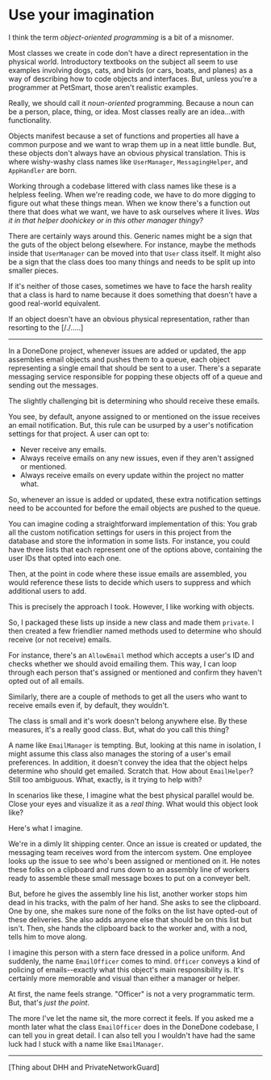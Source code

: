 # Use your imagination

I think the term _object-oriented programming_ is a bit of a misnomer.

Most classes we create in code don't have a direct representation in the physical world. Introductory textbooks on the subject all seem to use examples involving dogs, cats, and birds (or cars, boats, and planes) as a way of describing how to code objects and interfaces. But, unless you're a programmer at PetSmart, those aren't realistic examples.

Really, we should call it _noun-oriented_ programming. Because a noun can be a person, place, thing, or idea. Most classes really are an idea...with functionality. 

Objects manifest because a set of functions and properties all have a common purpose and we want to wrap them up in a neat little bundle. But, these objects don't always have an obvious physical translation. This is where wishy-washy class names like `UserManager`, `MessagingHelper`, and `AppHandler` are born. 

Working through a codebase littered with class names like these is a helpless feeling. When we're reading code, we have to do more digging to figure out what these things mean. When we know there's a function out there that does what we want, we have to ask ourselves where it lives. _Was it in that helper doohickey or in this other manager thingy?_

There are certainly ways around this. Generic names might be a sign that the guts of the object belong elsewhere. For instance, maybe the methods inside that `UserManager` can be moved into that `User` class itself. It might also be a sign that the class does too many things and needs to be split up into smaller pieces. 

If it's neither of those cases, sometimes we have to face the harsh reality that a class is hard to name because it does something that doesn't have a good real-world equivalent.

If an object doesn't have an obvious physical representation, rather than resorting to the [/./.....]

* * *

In a DoneDone project, whenever issues are added or updated, the app assembles email objects and pushes them to a queue, each object representing a single email that should be sent to a user. There's a separate messaging service responsible for popping these objects off of a queue and sending out the messages.

The slightly challenging bit is determining who should receive these emails. 

You see, by default, anyone assigned to or mentioned on the issue receives an email notification. But, this rule can be usurped by a user's notification settings for that project. A user can opt to:

* Never receive any emails.
* Always receive emails on any new issues, even if they aren't assigned or mentioned.
* Always receive emails on every update within the project no matter what.

So, whenever an issue is added or updated, these extra notification settings need to be accounted for before the email objects are pushed to the queue.

You can imagine coding a straightforward implementation of this: You grab all the custom notification settings for users in this project from the database and store the information in some lists. For instance, you could have three lists that each represent one of the options above, containing the user IDs that opted into each one.

Then, at the point in code where these issue emails are assembled, you would reference these lists to decide which users to suppress and which additional users to add.

This is precisely the approach I took. However, I like working with objects. 

So, I packaged these lists up inside a new class and made them `private`. I then created a few friendlier named methods used to determine who should receive (or not receive) emails. 

For instance, there's an `AllowEmail` method which accepts a user's ID and checks whether we should avoid emailing them. This way, I can loop through each person that's assigned or mentioned and confirm they haven't opted out of all emails.

Similarly, there are a couple of methods to get all the users who want to receive emails even if, by default, they wouldn't. 

The class is small and it's work doesn't belong anywhere else. By these measures, it's a really good class. But, what do you call this thing?

A name like `EmailManager` is tempting. But, looking at this name in isolation, I might assume this class also manages the storing of a user's email preferences. In addition, it doesn't convey the idea that the object helps determine who should get emailed. Scratch that. How about `EmailHelper`? Still too ambiguous. What, exactly, is it trying to help with?

In scenarios like these, I imagine what the best physical parallel would be. Close your eyes and visualize it as a _real thing_. What would this object look like?

Here's what I imagine.

We're in a dimly lit shipping center. Once an issue is created or updated, the messaging team receives word from the intercom system. One employee looks up the issue to see who's been assigned or mentioned on it. He notes these folks on a clipboard and runs down to an assembly line of workers ready to assemble these small message boxes to put on a conveyer belt.

But, before he gives the assembly line his list, another worker stops him dead in his tracks, with the palm of her hand. She asks to see the clipboard. One by one, she makes sure none of the folks on the list have opted-out of these deliveries. She also adds anyone else that should be on this list but isn't. Then, she hands the clipboard back to the worker and, with a nod, tells him to move along.

I imagine this person with a stern face dressed in a police uniform. And suddenly, the name `EmailOfficer` comes to mind. `Officer` conveys a kind of policing of emails--exactly what this object's main responsibility is. It's certainly more memorable and visual than either a manager or helper. 

At first, the name feels strange. "Officer" is not a very programmatic term. But, that's _just the point_.

The more I've let the name sit, the more correct it feels. If you asked me a month later what the class `EmailOfficer` does in the DoneDone codebase, I can tell you in great detail. I can also tell you I wouldn't have had the same luck had I stuck with a name like `EmailManager`.

* * *

[Thing about DHH and PrivateNetworkGuard]
 
